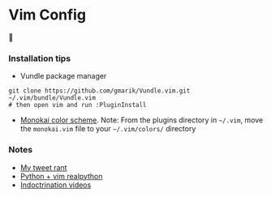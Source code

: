 # Vim Config
😤

### Installation tips

 - Vundle package manager   

```
git clone https://github.com/gmarik/Vundle.vim.git ~/.vim/bundle/Vundle.vim
# then open vim and run :PluginInstall
```

 - [Monokai color scheme](https://github.com/sickill/vim-monokai). Note: From the plugins directory in `~/.vim`, move the `monokai.vim` file to your `~/.vim/colors/` directory

### Notes

 - [My tweet rant](https://twitter.com/agalea91/status/1093586234285318144)
 - [Python + vim realpython](https://realpython.com/vim-and-python-a-match-made-in-heaven/)
 - [Indoctrination videos](https://vimeo.com/user1690209)


